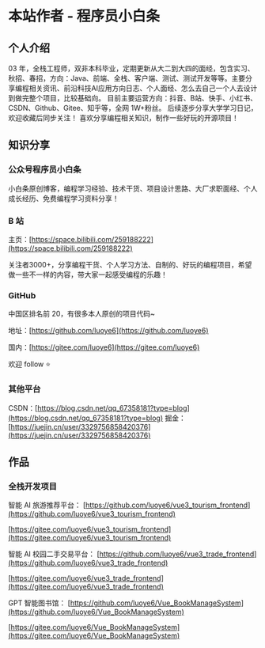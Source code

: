 # 本站作者 - 程序员小白条

## 个人介绍

03 年，全栈工程师，双非本科毕业，定期更新从大二到大四的面经，包含实习、秋招、春招，方向：Java、前端、全栈、客户端、测试、测试开发等等。主要分享编程相关资讯、前沿科技AI应用方向日志、个人面经、怎么去自己一个人去设计到做完整个项目，比较基础向。
目前主要运营方向：抖音、B站、快手、小红书、CSDN、Github、Gitee、知乎等，全网 1W+粉丝。
后续逐步分享大学学习日记，欢迎收藏后同步关注！
喜欢分享编程相关知识，制作一些好玩的开源项目！







## 知识分享

### 公众号程序员小白条

小白条原创博客，编程学习经验、技术干货、项目设计思路、大厂求职面经、个人成长经历、免费编程学习资料分享！








### B 站

主页：[https://space.bilibili.com/259188222](https://space.bilibili.com/259188222)

关注者3000+，分享编程干货、个人学习方法、自制的、好玩的编程项目，希望做一些不一样的内容，带大家一起感受编程的乐趣！



### GitHub

中国区排名前 20，有很多本人原创的项目代码~

地址：[https://github.com/luoye6](https://github.com/luoye6) 

国内：[https://gitee.com/luoye6](https://gitee.com/luoye6)

欢迎 follow ⭐️



### 其他平台



CSDN：[https://blog.csdn.net/qq_67358181?type=blog](https://blog.csdn.net/qq_67358181?type=blog)
掘金：[https://juejin.cn/user/3329756858420376](https://juejin.cn/user/3329756858420376)





## 作品

### 全栈开发项目

智能 AI 旅游推荐平台：
[https://github.com/luoye6/vue3_tourism_frontend](https://github.com/luoye6/vue3_tourism_frontend)

[https://gitee.com/luoye6/vue3_tourism_frontend](https://gitee.com/luoye6/vue3_tourism_frontend)


智能 AI 校园二手交易平台：
[https://github.com/luoye6/vue3_trade_frontend](https://github.com/luoye6/vue3_trade_frontend)

[https://gitee.com/luoye6/vue3_trade_frontend](https://gitee.com/luoye6/vue3_trade_frontend)




GPT 智能图书馆：
[https://github.com/luoye6/Vue_BookManageSystem](https://github.com/luoye6/Vue_BookManageSystem)

[https://gitee.com/luoye6/Vue_BookManageSystem](https://gitee.com/luoye6/Vue_BookManageSystem)











